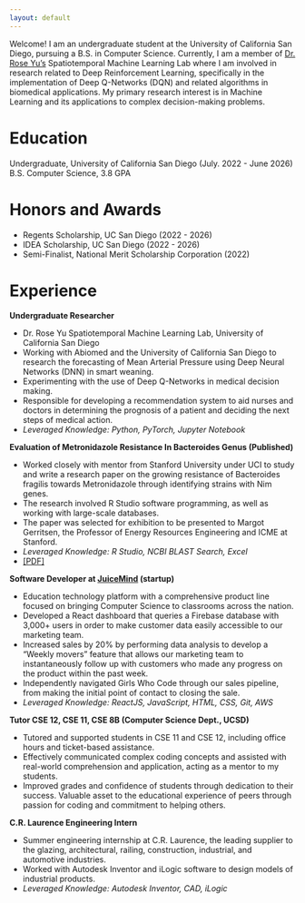 ```yaml
---
layout: default
---
```


Welcome! I am an undergraduate student at the University of California San Diego, pursuing a B.S. in Computer Science. Currently, I am a member of [Dr. Rose Yu’s](https://roseyu.com/) Spatiotemporal Machine Learning Lab where I am involved in research related to Deep Reinforcement Learning, specifically in the implementation of Deep Q-Networks (DQN) and related algorithms in biomedical applications. My primary research interest is in Machine Learning and its applications to complex decision-making problems.

# Education

Undergraduate, University of California San Diego (July. 2022 - June 2026)
B.S. Computer Science, 3.8 GPA

# Honors and Awards

- Regents Scholarship, UC San Diego (2022 - 2026)
- IDEA Scholarship, UC San Diego (2022 - 2026)
- Semi-Finalist, National Merit Scholarship Corporation (2022)

# Experience

**Undergraduate Researcher**

- Dr. Rose Yu Spatiotemporal Machine Learning Lab, University of California San Diego
- Working with Abiomed and the University of California San Diego to research the forecasting of Mean Arterial Pressure using Deep Neural Networks (DNN) in smart weaning.
- Experimenting with the use of Deep Q-Networks in medical decision making.
- Responsible for developing a recommendation system to aid nurses and doctors in determining the prognosis of a patient and deciding the next steps of medical action.
- _Leveraged Knowledge: Python, PyTorch, Jupyter Notebook_

**Evaluation of Metronidazole Resistance In Bacteroides Genus (Published)**

- Worked closely with mentor from Stanford University under UCI to study and write a research paper on the growing resistance of Bacteroides fragilis towards Metronidazole through identifying strains with Nim genes.
- The research involved R Studio software programming, as well as working with large-scale databases.
- The paper was selected for exhibition to be presented to Margot Gerritsen, the Professor of Energy Resources Engineering and ICME at Stanford.
- _Leveraged Knowledge: R Studio, NCBI BLAST Search, Excel_
- [[PDF]](https://drive.google.com/file/d/1m1W9wbMlpWoVUjYnfCsF6Y8hXZ9WmyXw/view?usp=sharing)

**Software Developer at [JuiceMind](https://www.juicemind.com/) (startup)**

- Education technology platform with a comprehensive product line focused on
  bringing Computer Science to classrooms across the nation.
- Developed a React dashboard that queries a Firebase database with 3,000+ users
  in order to make customer data easily accessible to our marketing team.
- Increased sales by 20% by performing data analysis to develop a “Weekly movers”
  feature that allows our marketing team to instantaneously follow up with
  customers who made any progress on the product within the past week.
- Independently navigated Girls Who Code through our sales pipeline, from making
  the initial point of contact to closing the sale.
- _Leveraged Knowledge: ReactJS, JavaScript, HTML, CSS, Git, AWS_

**Tutor CSE 12, CSE 11, CSE 8B (Computer Science Dept., UCSD)**

- Tutored and supported students in CSE 11 and CSE 12, including office hours and ticket-based assistance.
- Effectively communicated complex coding concepts and assisted with real-world comprehension and application, acting as a mentor to my students.
- Improved grades and confidence of students through dedication to their success.
  Valuable asset to the educational experience of peers through passion for coding and commitment to helping others.

**C.R. Laurence Engineering Intern**

- Summer engineering internship at C.R. Laurence, the leading supplier to the
  glazing, architectural, railing, construction, industrial, and automotive
  industries.
- Worked with Autodesk Inventor and iLogic software to design models of
  industrial products.
- _Leveraged Knowledge: Autodesk Inventor, CAD, iLogic_
